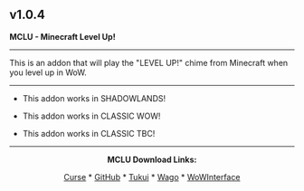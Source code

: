 v1.0.4
------------------------------

**MCLU - Minecraft Level Up!**

------------------------------

This is an addon that will play the "LEVEL UP!" chime from Minecraft when you level up in WoW.

------------------------------

- This addon works in SHADOWLANDS!

- This addon works in CLASSIC WOW!

- This addon works in CLASSIC TBC!

------------------------------
<div align="center">

**MCLU Download Links:**

[Curse](https://www.curseforge.com/wow/addons/mclu-minecraft-level-up "This link takes you to the Curseforge.com website, you may download it here and help support the developers.") * [GitHub](https://github.com/donniedice/MCLU "This link takes you to the GitHub.com website, you may download it here.") * [Tukui](https://www.tukui.org/addons.php?id=228 "This link takes you to the Tukui.org website, you may download it here.") * [Wago](https://addons.wago.io/addons/mclu "This link takes you to the Wago.io website, you may download it here and help support the developers.") * [WoWInterface](https://www.wowinterface.com/downloads/info26256-MCLU-MinecraftLevelUp.html "This link takes you to the WoWInterface.com website, you may download it here.")

</div>
